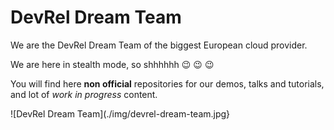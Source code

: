# DevRel Dream Team

We are the DevRel Dream Team of the biggest European cloud provider. 

We are here in stealth mode, so shhhhhh 😉 😉 😉

You will find here **non official** repositories for our demos, talks and tutorials, and lot of *work in progress* content.

![DevRel Dream Team](./img/devrel-dream-team.jpg}
